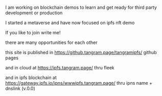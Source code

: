 I am working on blockchain demos to learn and get ready for third party development or production

I started a metaverse and have now focused on ipfs nft demo

If you like to join write me!

there are many opportunities for each other

this site is published in https://github.tangram.page/tangramipfs/ github pages

and in cloud at https://ipfs.tangram.page/ thru fleek

and in ipfs blockchain at https://gateway.ipfs.io/ipns/wwwipfs.tangram.page/  thru ipns name + dnslink (v.0.0)
